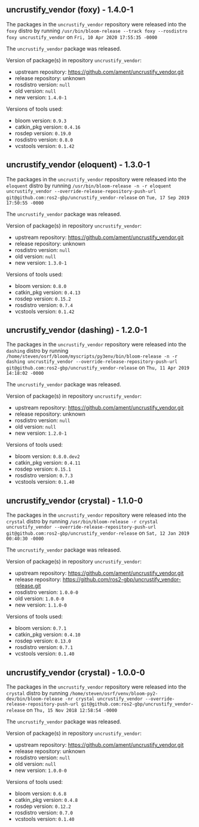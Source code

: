 ## uncrustify_vendor (foxy) - 1.4.0-1

The packages in the `uncrustify_vendor` repository were released into the `foxy` distro by running `/usr/bin/bloom-release --track foxy --rosdistro foxy uncrustify_vendor` on `Fri, 10 Apr 2020 17:55:35 -0000`

The `uncrustify_vendor` package was released.

Version of package(s) in repository `uncrustify_vendor`:

- upstream repository: https://github.com/ament/uncrustify_vendor.git
- release repository: unknown
- rosdistro version: `null`
- old version: `null`
- new version: `1.4.0-1`

Versions of tools used:

- bloom version: `0.9.3`
- catkin_pkg version: `0.4.16`
- rosdep version: `0.19.0`
- rosdistro version: `0.8.0`
- vcstools version: `0.1.42`


## uncrustify_vendor (eloquent) - 1.3.0-1

The packages in the `uncrustify_vendor` repository were released into the `eloquent` distro by running `/usr/bin/bloom-release -n -r eloquent uncrustify_vendor --override-release-repository-push-url git@github.com:ros2-gbp/uncrustify_vendor-release` on `Tue, 17 Sep 2019 17:50:55 -0000`

The `uncrustify_vendor` package was released.

Version of package(s) in repository `uncrustify_vendor`:

- upstream repository: https://github.com/ament/uncrustify_vendor.git
- release repository: unknown
- rosdistro version: `null`
- old version: `null`
- new version: `1.3.0-1`

Versions of tools used:

- bloom version: `0.8.0`
- catkin_pkg version: `0.4.13`
- rosdep version: `0.15.2`
- rosdistro version: `0.7.4`
- vcstools version: `0.1.42`


## uncrustify_vendor (dashing) - 1.2.0-1

The packages in the `uncrustify_vendor` repository were released into the `dashing` distro by running `/home/steven/osrf/bloom/myscripts/py3env/bin/bloom-release -n -r dashing uncrustify_vendor --override-release-repository-push-url git@github.com:ros2-gbp/uncrustify_vendor-release` on `Thu, 11 Apr 2019 14:18:02 -0000`

The `uncrustify_vendor` package was released.

Version of package(s) in repository `uncrustify_vendor`:

- upstream repository: https://github.com/ament/uncrustify_vendor.git
- release repository: unknown
- rosdistro version: `null`
- old version: `null`
- new version: `1.2.0-1`

Versions of tools used:

- bloom version: `0.8.0.dev2`
- catkin_pkg version: `0.4.11`
- rosdep version: `0.15.1`
- rosdistro version: `0.7.3`
- vcstools version: `0.1.40`


## uncrustify_vendor (crystal) - 1.1.0-0

The packages in the `uncrustify_vendor` repository were released into the `crystal` distro by running `/usr/bin/bloom-release -r crystal uncrustify_vendor --override-release-repository-push-url git@github.com:ros2-gbp/uncrustify_vendor-release` on `Sat, 12 Jan 2019 00:40:30 -0000`

The `uncrustify_vendor` package was released.

Version of package(s) in repository `uncrustify_vendor`:

- upstream repository: https://github.com/ament/uncrustify_vendor.git
- release repository: https://github.com/ros2-gbp/uncrustify_vendor-release.git
- rosdistro version: `1.0.0-0`
- old version: `1.0.0-0`
- new version: `1.1.0-0`

Versions of tools used:

- bloom version: `0.7.1`
- catkin_pkg version: `0.4.10`
- rosdep version: `0.13.0`
- rosdistro version: `0.7.1`
- vcstools version: `0.1.40`


## uncrustify_vendor (crystal) - 1.0.0-0

The packages in the `uncrustify_vendor` repository were released into the `crystal` distro by running `/home/steven/osrf/venv/bloom-py2-dev/bin/bloom-release -nr crystal uncrustify_vendor --override-release-repository-push-url git@github.com:ros2-gbp/uncrustify_vendor-release` on `Thu, 15 Nov 2018 12:58:54 -0000`

The `uncrustify_vendor` package was released.

Version of package(s) in repository `uncrustify_vendor`:

- upstream repository: https://github.com/ament/uncrustify_vendor.git
- release repository: unknown
- rosdistro version: `null`
- old version: `null`
- new version: `1.0.0-0`

Versions of tools used:

- bloom version: `0.6.8`
- catkin_pkg version: `0.4.8`
- rosdep version: `0.12.2`
- rosdistro version: `0.7.0`
- vcstools version: `0.1.40`


